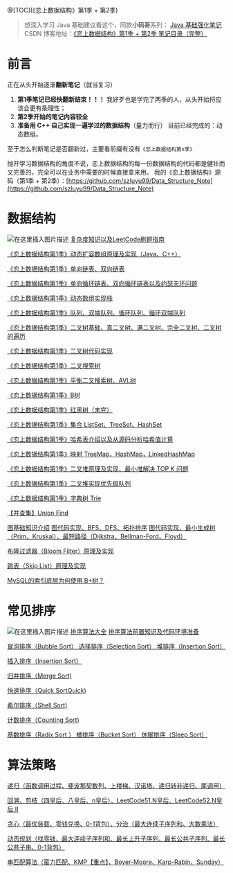 @[TOC](《恋上数据结构》第1季 + 第2季)

>想深入学习 Java 基础建议看这个，同款**小码哥**系列： [Java 基础强化笔记](https://blog.csdn.net/weixin_43734095/article/details/105591119)
>CSDN 博客地址：[《恋上数据结构》第1季 + 第2季 笔记目录（完整）](https://blog.csdn.net/weixin_43734095/article/details/104847976)
# 前言
正在从头开始逐渐**翻新笔记**（就当复习）
1. **第1季笔记已经快翻新结束！！！**
我好歹也是学完了两季的人，从头开始捋应该会更有条理性；
2. **第2季开始的笔记内容较全**
3. **准备用 C++ 自己实现一遍学过的数据结构**（量力而行）
 目前已经完成的：动态数组。

至于怎么判断笔记是否翻新过，主要看前缀有没有`《恋上数据结构第x季》`

抛开学习数据结构的角度不说，恋上数据结构的每一份数据结构的代码都是健壮而又完善的，完全可以在业务中需要的时候直接拿来用。
我的《恋上数据结构》源码（第1季 + 第2季）：[https://github.com/szluyu99/Data_Structure_Note](https://github.com/szluyu99/Data_Structure_Note)

# 数据结构
![在这里插入图片描述](https://img-blog.csdnimg.cn/20200315163642426.png?x-oss-process=image/watermark,type_ZmFuZ3poZW5naGVpdGk,shadow_10,text_aHR0cHM6Ly9ibG9nLmNzZG4ubmV0L3dlaXhpbl80MzczNDA5NQ==,size_16,color_FFFFFF,t_70)
[复杂度知识以及LeetCode刷题指南](https://blog.csdn.net/weixin_43734095/article/details/105116064)

[《恋上数据结构第1季》动态扩容数组原理及实现（Java、C++）](https://blog.csdn.net/weixin_43734095/article/details/104598981)


[《恋上数据结构第1季》单向链表、双向链表](https://blog.csdn.net/weixin_43734095/article/details/104609375)

[《恋上数据结构第1季》单向循环链表、双向循环链表以及约瑟夫环问题](https://blog.csdn.net/weixin_43734095/article/details/104652079)


[《恋上数据结构第1季》动态数组实现栈 ](https://blog.csdn.net/weixin_43734095/article/details/104652443)

[《恋上数据结构第1季》队列、双端队列、循环队列、循环双端队列](https://blog.csdn.net/weixin_43734095/article/details/104652364)


[《恋上数据结构第1季》二叉树基础、真二叉树、满二叉树、完全二叉树、二叉树的遍历](https://blog.csdn.net/weixin_43734095/article/details/105921768)

[《恋上数据结构第1季》二叉树代码实现](https://blog.csdn.net/weixin_43734095/article/details/105953912)

[《恋上数据结构第1季》二叉搜索树](https://blog.csdn.net/weixin_43734095/article/details/104687980)

[《恋上数据结构第1季》平衡二叉搜索树、AVL树](https://blog.csdn.net/weixin_43734095/article/details/104728663)

[《恋上数据结构第1季》B树](https://blog.csdn.net/weixin_43734095/article/details/105994325)

[《恋上数据结构第1季》红黑树（未完）](https://blog.csdn.net/weixin_43734095/article/details/104765914)

[《恋上数据结构第1季》集合 ListSet、TreeSet、HashSet](https://blog.csdn.net/weixin_43734095/article/details/104792125)

[《恋上数据结构第1季》哈希表介绍以及从源码分析哈希值计算](https://blog.csdn.net/weixin_43734095/article/details/104809788)

[《恋上数据结构第1季》映射 TreeMap，HashMap，LinkedHashMap](https://blog.csdn.net/weixin_43734095/article/details/104792499)

[《恋上数据结构第1季》二叉堆原理及实现、最小堆解决 TOP K 问题](https://blog.csdn.net/weixin_43734095/article/details/104866058)

[《恋上数据结构第1季》二叉堆实现优先级队列](https://blog.csdn.net/weixin_43734095/article/details/104869263)

[《恋上数据结构第1季》字典树 Trie](https://blog.csdn.net/weixin_43734095/article/details/104880244)


[【并查集】Union Find](https://blog.csdn.net/weixin_43734095/article/details/105180239)



[图基础知识介绍](https://blog.csdn.net/weixin_43734095/article/details/105210523)
[图代码实现、BFS、DFS、拓扑排序](https://blog.csdn.net/weixin_43734095/article/details/105348668)
[图代码实现、最小生成树（Prim、Kruskal）、最短路径（Dijkstra、Bellman-Ford、Floyd）](https://blog.csdn.net/weixin_43734095/article/details/105449989)


[布隆过滤器（Bloom Filter）原理及实现](https://blog.csdn.net/weixin_43734095/article/details/105766972)

[跳表（Skip List）原理及实现](https://blog.csdn.net/weixin_43734095/article/details/105780061)

[MySQL的索引底层为何使用 B+树？](https://blog.csdn.net/weixin_43734095/article/details/105786002)
# 常见排序
![在这里插入图片描述](https://img-blog.csdnimg.cn/2020032610534970.png?x-oss-process=image/watermark,type_ZmFuZ3poZW5naGVpdGk,shadow_10,text_aHR0cHM6Ly9ibG9nLmNzZG4ubmV0L3dlaXhpbl80MzczNDA5NQ==,size_16,color_FFFFFF,t_70)
[排序算法大全](https://blog.csdn.net/weixin_43734095/article/details/105115904)
[排序算法前置知识及代码环境准备](https://blog.csdn.net/weixin_43734095/article/details/105115937)

[冒泡排序（Bubble Sort）
选择排序（Selection Sort）
堆排序（Insertion Sort）](https://blog.csdn.net/weixin_43734095/article/details/105108135)

[插入排序（Insertion Sort）](https://blog.csdn.net/weixin_43734095/article/details/105123621)

[归并排序（Merge Sort)](https://blog.csdn.net/weixin_43734095/article/details/105127138)


[快速排序（Quick SortQuick)](https://blog.csdn.net/weixin_43734095/article/details/105156039)

[希尔排序（Shell Sort)](https://blog.csdn.net/weixin_43734095/article/details/105158758)

[计数排序（Counting Sort)](https://editor.csdn.net/md/?articleId=105159656)

[基数排序（Radix Sort ）
桶排序（Bucket Sort）
休眠排序（Sleep Sort）](https://blog.csdn.net/weixin_43734095/article/details/105170908)


# 算法策略
[递归（函数调用过程、斐波那契数列、上楼梯、汉诺塔、递归转非递归、尾调用）](https://blog.csdn.net/weixin_43734095/article/details/105532299)

[回溯、剪枝（四皇后、八皇后、n皇后）、LeetCode51.N皇后、LeetCode52.N皇后 II](https://blog.csdn.net/weixin_43734095/article/details/105567135)

[贪心（最优装载、零钱兑换、0-1背包）、分治（最大连续子序列和、大数乘法）](https://blog.csdn.net/weixin_43734095/article/details/105585224)

[动态规划（找零钱、最大连续子序列和、最长上升子序列、最长公共子序列、最长公共子串、0-1背包）](https://blog.csdn.net/weixin_43734095/article/details/105637149)

[串匹配算法（蛮力匹配、KMP【重点】、Boyer-Moore、Karp-Rabin、Sunday）](https://blog.csdn.net/weixin_43734095/article/details/105796090)
